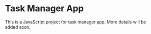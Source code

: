 # Task Manager App

This is a JavaScript project for task manager app. More details will be added soon.